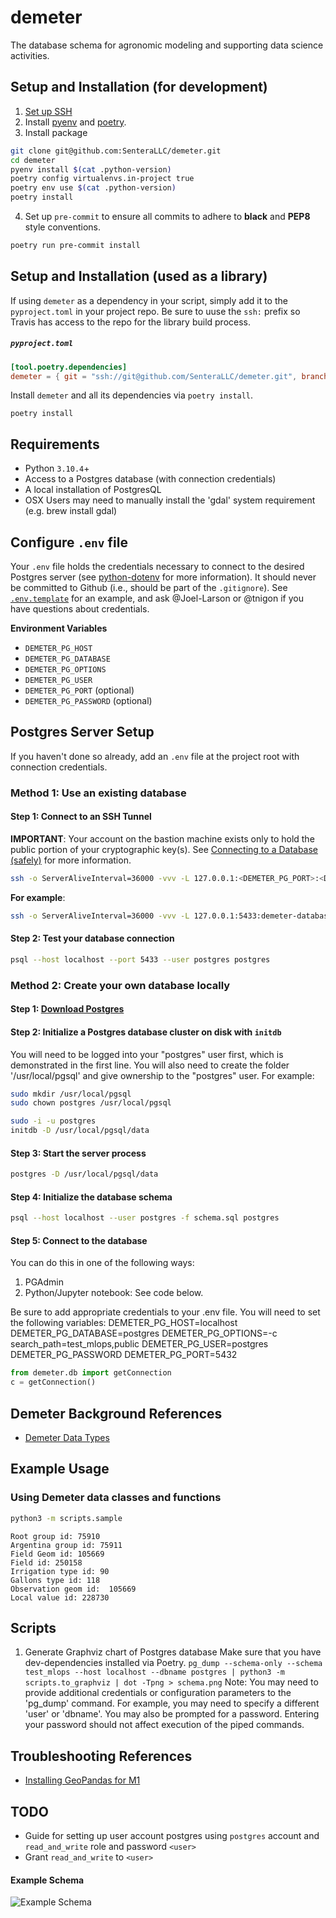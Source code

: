 # demeter

The database schema for agronomic modeling and supporting data science activities.

## Setup and Installation (for development)
1) [Set up SSH](https://github.com/SenteraLLC/install-instructions/blob/master/ssh_setup.md)
2) Install [pyenv](https://github.com/SenteraLLC/install-instructions/blob/master/pyenv.md) and [poetry](https://python-poetry.org/docs/#installation).
3) Install package
``` bash
git clone git@github.com:SenteraLLC/demeter.git
cd demeter
pyenv install $(cat .python-version)
poetry config virtualenvs.in-project true
poetry env use $(cat .python-version)
poetry install
```
4) Set up `pre-commit` to ensure all commits to adhere to **black** and **PEP8** style conventions.
``` bash
poetry run pre-commit install
```

## Setup and Installation (used as a library)
If using `demeter` as a dependency in your script, simply add it to the `pyproject.toml` in your project repo. Be sure to uuse the `ssh:` prefix so Travis has access to the repo for the library build process.

<h5 a><strong><code>pyproject.toml</code></strong></h5>

``` toml
[tool.poetry.dependencies]
demeter = { git = "ssh://git@github.com/SenteraLLC/demeter.git", branch = "main"}
```

Install `demeter` and all its dependencies via `poetry install`.

``` console
poetry install
```

## Requirements
- Python `3.10.4`+
- Access to a Postgres database (with connection credentials)
- A local installation of PostgresQL
- OSX Users may need to manually install the 'gdal' system requirement (e.g. brew install gdal)

## Configure `.env` file
Your `.env` file holds the credentials necessary to connect to the desired Postgres server (see [python-dotenv](https://github.com/theskumar/python-dotenv) for more information). It should never be committed to Github (i.e., should be part of the `.gitignore`). See [`.env.template`](https://github.com/SenteraLLC/demeter/blob/main/.env.template) for an example, and ask @Joel-Larson or @tnigon if you have questions about credentials.

**Environment Variables**
- `DEMETER_PG_HOST`
- `DEMETER_PG_DATABASE`
- `DEMETER_PG_OPTIONS`
- `DEMETER_PG_USER`
- `DEMETER_PG_PORT` (optional)
- `DEMETER_PG_PASSWORD` (optional)


## Postgres Server Setup
If you haven't done so already, add an `.env` file at the project root with connection credentials.

### Method 1: Use an existing database

#### Step 1: Connect to an SSH Tunnel
**IMPORTANT**: Your account on the bastion machine exists only to hold the public portion of your cryptographic key(s). See [Connecting to a Database (safely)](https://sentera.atlassian.net/wiki/spaces/GML/pages/3173416965/Connecting+to+a+Database+safely#The-General-Problem) for more information.

``` bash
ssh -o ServerAliveInterval=36000 -vvv -L 127.0.0.1:<DEMETER_PG_PORT>:<DATABASE_NAME>:<SSH_PORT><AWS_ANALYTICS_BASTION_USERNAME>@<SSH_HOST>
```

**For example**:

``` bash
ssh -o ServerAliveInterval=36000 -vvv -L 127.0.0.1:5433:demeter-database.cbqzrf0bsec9.us-east-1.rds.amazonaws.com:5432 myname@bastion-lt-lb-369902c3f6e57f00.elb.us-east-1.amazonaws.com
```

#### Step 2: Test your database connection
``` bash
psql --host localhost --port 5433 --user postgres postgres
```

### Method 2: Create your own database locally
#### Step 1: [Download Postgres](https://www.postgresql.org/download/)
#### Step 2: Initialize a Postgres database cluster on disk with `initdb`
You will need to be logged into your "postgres" user first, which is demonstrated in the first line.
You will also need to create the folder '/usr/local/pgsql' and give ownership to the "postgres" user.
For example:
``` bash
sudo mkdir /usr/local/pgsql
sudo chown postgres /usr/local/pgsql
```

``` bash
sudo -i -u postgres
initdb -D /usr/local/pgsql/data
```


#### Step 3: Start the server process
``` bash
postgres -D /usr/local/pgsql/data
```

#### Step 4: Initialize the database schema
``` bash
psql --host localhost --user postgres -f schema.sql postgres
```

#### Step 5: Connect to the database
You can do this in one of the following ways:
1. PGAdmin
2. Python/Jupyter notebook: See code below.

Be sure to add appropriate credentials to your .env file. You will need to set the following variables:
DEMETER_PG_HOST=localhost
DEMETER_PG_DATABASE=postgres
DEMETER_PG_OPTIONS=-c search_path=test_mlops,public
DEMETER_PG_USER=postgres
DEMETER_PG_PASSWORD
DEMETER_PG_PORT=5432

``` python
from demeter.db import getConnection
c = getConnection()
```

## Demeter Background References
- [Demeter Data Types](https://sentera.atlassian.net/wiki/spaces/GML/pages/3172270107/Demeter+Data+Types+use+this)

## Example Usage

### Using Demeter data classes and functions

``` bash
python3 -m scripts.sample
```

```
Root group id: 75910
Argentina group id: 75911
Field Geom id: 105669
Field id: 250158
Irrigation type id: 90
Gallons type id: 118
Observation geom id:  105669
Local value id: 228730
```


## Scripts

1) Generate Graphviz chart of Postgres database
Make sure that you have dev-dependencies installed via Poetry.
```pg_dump --schema-only --schema test_mlops --host localhost --dbname postgres | python3 -m scripts.to_graphviz | dot -Tpng > schema.png```
Note: You may need to provide additional credentials or configuration parameters to the 'pg_dump' command. For example, you may need to specify a different 'user' or 'dbname'. You may also be prompted for a password. Entering your password should not affect execution of the piped commands.


## Troubleshooting References
- [Installing GeoPandas for M1](https://stackoverflow.com/questions/71137617/error-installing-geopandas-in-python-on-mac-m1)

## TODO
- Guide for setting up user account postgres using `postgres` account and `read_and_write` role and password `<user>`
- Grant `read_and_write` to `<user>`

#### Example Schema
![Example Schema](./schema.png)
